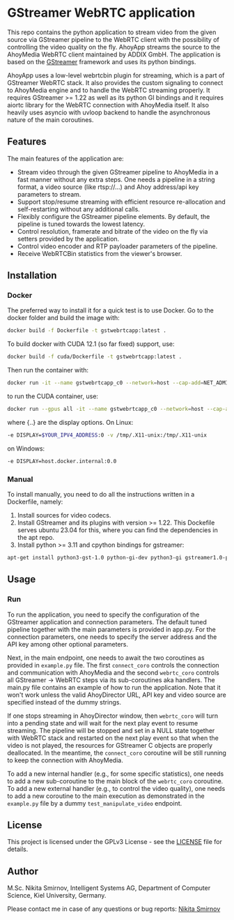 # GStreamer WebRTC application
This repo contains the python application to stream video from the given source via GStreamer pipeline to the WebRTC client with the possibility of controlling the video quality on the fly. AhoyApp streams the source to the AhoyMedia WebRTC client maintained by ADDIX GmbH. The application is based on the [GStreamer](https://gstreamer.freedesktop.org/) framework and uses its python bindings.

AhoyApp uses a low-level webrtcbin plugin for streaming, which is a part of GStreamer WebRTC stack. It also provides the custom signaling to connect to AhoyMedia engine and to handle the WebRTC streaming properly. It requires GStreamer >= 1.22 as well as its python GI bindings and it requires aiortc library for the WebRTC connection with AhoyMedia itself. It also heavily uses asyncio with uvloop backend to handle the asynchronous nature of the main coroutines.

## Features
The main features of the application are:
* Stream video through the given GStreamer pipeline to AhoyMedia in a fast manner without any extra steps. One needs a pipeline in a string format, a video source (like rtsp://...) and Ahoy address/api key parameters to stream.
* Support stop/resume streaming with efficient resource re-allocation and self-restarting without any additional calls.
* Flexibly configure the GStreamer pipeline elements. By default, the pipeline is tuned towards the lowest latency.
* Control resolution, framerate and bitrate of the video on the fly via setters provided by the application.
* Control video encoder and RTP payloader parameters of the pipeline.
* Receive WebRTCBin statistics from the viewer's browser.


## Installation
### Docker
The preferred way to install it for a quick test is to use Docker. Go to the docker folder and build the image with:
```bash
docker build -f Dockerfile -t gstwebrtcapp:latest .
```
To build docker with CUDA 12.1 (so far fixed) support, use:
```bash
docker build -f cuda/Dockerfile -t gstwebrtcapp:latest .
```
Then run the container with:
```bash
docker run -it --name gstwebrtcapp_c0 --network=host --cap-add=NET_ADMIN {..} gstwebrtcapp:latest bash
```
to run the CUDA container, use:
```bash 
docker run --gpus all -it --name gstwebrtcapp_c0 --network=host --cap-add=NET_ADMIN {..} gstwebrtcapp:latest bash
```	
where {..} are the display options. On Linux:
```bash
-e DISPLAY=$YOUR_IPV4_ADDRESS:0 -v /tmp/.X11-unix:/tmp/.X11-unix
```
on Windows:
```bash
-e DISPLAY=host.docker.internal:0.0
```

### Manual
To install manually, you need to do all the instructions written in a Dockerfile, namely:
1. Install sources for video codecs.
2. Install GStreamer and its plugins with version >= 1.22. This Dockefile serves ubuntu 23.04 for this, where you can find the dependencies in the apt repo.
3. Install python >= 3.11 and cpython bindings for gstreamer:
```bash
apt-get install python3-gst-1.0 python-gi-dev python3-gi gstreamer1.0-python3-plugin-loader
```

## Usage
### Run
To run the application, you need to specify the configuration of the GStreamer application and connection parameters. The default tuned pipeline together with the main parameters is provided in app.py. For the connection parameters, one needs to specify the server address and the API key among other optional parameters.

Next, in the main endpoint, one needs to await the two coroutines as provided in `example.py` file. The first `connect_coro` controls the connection and communication with AhoyMedia and the second `webrtc_coro` controls all GStreamer -> WebRTC steps via its sub-coroutines aka handlers. The main.py file contains an example of how to run the application. Note that it won't work unless the valid AhoyDirector URL, API key and video source are specified instead of the dummy strings. 

If one stops streaming in AhoyDirector window, then `webrtc_coro` will turn into a pending state and will wait for the next play event to resume streaming. The pipeline will be stopped and set in a NULL state together with WebRTC stack and restarted on the next play event so that when the video is not played, the resources for GStreamer C objects are properly deallocated. In the meantime, the `connect_coro` coroutine will be still running to keep the connection with AhoyMedia.

To add a new internal handler (e.g., for some specific statistics), one needs to add a new sub-coroutine to the main block of the `webrtc_coro` coroutine. To add a new external handler (e.g., to control the video quality), one needs to add a new coroutine to the main execution as demonstrated in the `example.py` file by a dummy `test_manipulate_video` endpoint.

## License
This project is licensed under the GPLv3 License - see the [LICENSE](LICENSE) file for details.

## Author
M.Sc. Nikita Smirnov, Intelligent Systems AG, Department of Computer Science, Kiel University, Germany.

Please contact me in case of any questions or bug reports: [Nikita Smirnov](mailto:nsm@informatik.uni-kiel.de)





